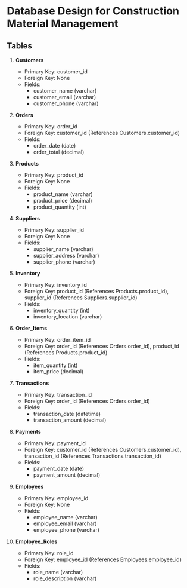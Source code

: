# Database Design for Construction Material Management

## Tables

1. **Customers**

   - Primary Key: customer_id
   - Foreign Key: None
   - Fields:
     - customer_name (varchar)
     - customer_email (varchar)
     - customer_phone (varchar)

2. **Orders**

   - Primary Key: order_id
   - Foreign Key: customer_id (References Customers.customer_id)
   - Fields:
     - order_date (date)
     - order_total (decimal)

3. **Products**

   - Primary Key: product_id
   - Foreign Key: None
   - Fields:
     - product_name (varchar)
     - product_price (decimal)
     - product_quantity (int)

4. **Suppliers**

   - Primary Key: supplier_id
   - Foreign Key: None
   - Fields:
     - supplier_name (varchar)
     - supplier_address (varchar)
     - supplier_phone (varchar)

5. **Inventory**

   - Primary Key: inventory_id
   - Foreign Key: product_id (References Products.product_id), supplier_id (References Suppliers.supplier_id)
   - Fields:
     - inventory_quantity (int)
     - inventory_location (varchar)

6. **Order_Items**

   - Primary Key: order_item_id
   - Foreign Key: order_id (References Orders.order_id), product_id (References Products.product_id)
   - Fields:
     - item_quantity (int)
     - item_price (decimal)

7. **Transactions**

   - Primary Key: transaction_id
   - Foreign Key: order_id (References Orders.order_id)
   - Fields:
     - transaction_date (datetime)
     - transaction_amount (decimal)

8. **Payments**

   - Primary Key: payment_id
   - Foreign Key: customer_id (References Customers.customer_id), transaction_id (References Transactions.transaction_id)
   - Fields:
     - payment_date (date)
     - payment_amount (decimal)

9. **Employees**

   - Primary Key: employee_id
   - Foreign Key: None
   - Fields:
     - employee_name (varchar)
     - employee_email (varchar)
     - employee_phone (varchar)

10. **Employee_Roles**
    - Primary Key: role_id
    - Foreign Key: employee_id (References Employees.employee_id)
    - Fields:
      - role_name (varchar)
      - role_description (varchar)
